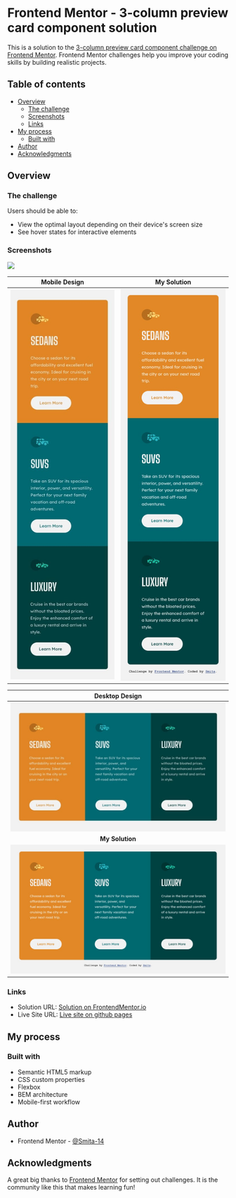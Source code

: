 # Frontend Mentor - 3-column preview card component solution

This is a solution to the [3-column preview card component challenge on Frontend Mentor](https://www.frontendmentor.io/challenges/3column-preview-card-component-pH92eAR2-). Frontend Mentor challenges help you improve your coding skills by building realistic projects. 

## Table of contents

- [Overview](#overview)
  - [The challenge](#the-challenge)
  - [Screenshots](#screenshots)
  - [Links](#links)
- [My process](#my-process)
  - [Built with](#built-with)
- [Author](#author)
- [Acknowledgments](#acknowledgments)


## Overview

### The challenge

Users should be able to:

- View the optimal layout depending on their device's screen size
- See hover states for interactive elements

### Screenshots

![](./screenshot.jpg)

| Mobile Design | My Solution |
| -- | -- |
| ![Target Mobile design](./design/mobile-design.jpg) | ![My solution to design](./design/mobile-size.jpg) |


<!-- | Desktop Design | ![Target desktop design](./design/desktop-design.jpg) |
| :--: | -- |
| **My Solution** | ![My solution to design](./design/desktop-size.jpg) |  -->


| Desktop Design |
| :--: |
| ![Target desktop design](./design/desktop-design.jpg) |
| **My Solution** |
| ![My solution to design](./design/desktop-size.jpg) | 



### Links

- Solution URL: [Solution on FrontendMentor.io](https://your-solution-url.com)
- Live Site URL: [Live site on github pages](https://your-live-site-url.com)

## My process

### Built with

- Semantic HTML5 markup
- CSS custom properties
- Flexbox
- BEM architecture
- Mobile-first workflow



## Author

- Frontend Mentor - [@Smita-14](https://www.frontendmentor.io/profile/Smita-14)


## Acknowledgments
A great big thanks to [Frontend Mentor](https://frontendmentor.io]) for setting out challenges. It is the community like this that makes learning fun! 

